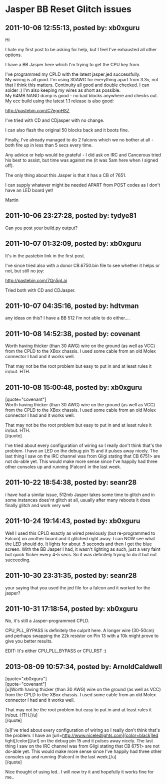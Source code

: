 # Jasper BB Reset Glitch issues

## 2011-10-06 12:55:13, posted by: xb0xguru

Hi  
   
 I hate my first post to be asking for help, but I feel I've exhausted all other options.  
   
 I have a BB Jasper here which I'm trying to get the CPU key from.  
   
 I've programmed my CPLD with the latest jasper.jed successfully.  
 My wiring is all good. I'm using 30AWG for everything apart from 3.3v, not that I think this matters. Continuity all good and double checked. I can solder :) I'm also keeping my wires as short as possible.  
 My 64MB NAND dump is good - no bad blocks anywhere and checks out.  
 My ecc build using the latest 1.1 release is also good:  
   
 http://pastebin.com/C7egpHSZ  
   
 I've tried with CD and CDjasper with no change.  
   
 I can also flash the original 50 blocks back and it boots fine.  
   
 Finally, I've already managed to do 2 falcons which we no bother at all - both fire up in less than 5 secs every time.  
   
 Any advice or help would be grateful - I did ask on IRC and Cancerous tried his best to assist, but time was against me (it was 5am here when I signed off).  
   
 The only thing about this Jasper is that it has a CB of 7651.  
   
 I can supply whatever might be needed APART from POST codes as I don't have an LED board yet!  
   
 Martin

## 2011-10-06 23:27:28, posted by: tydye81

Can you post your build.py output?

## 2011-10-07 01:32:09, posted by: xb0xguru

It's in the pastebin link in the first post.  
   
 I've since tried also with a donor CB.6750.bin file to see whether it helps or not, but still no joy:  
   
 http://pastebin.com/7Qn5pLai  
   
 Tried both with CD and CDJasper.

## 2011-10-07 04:35:16, posted by: hdtvman

any ideas on this? I have a BB 512 I'm not able to do either....

## 2011-10-08 14:52:38, posted by: covenant

Worth having thicker (than 30 AWG) wire on the ground (as well as VCC) from the CPLD to the XBox chassis. I used some cable from an old Molex connector I had and it works well.  
   
 That may not be the root problem but easy to put in and at least rules it in/out. HTH.

## 2011-10-08 15:00:48, posted by: xb0xguru

[quote="covenant"]  
 Worth having thicker (than 30 AWG) wire on the ground (as well as VCC) from the CPLD to the XBox chassis. I used some cable from an old Molex connector I had and it works well.  
   
 That may not be the root problem but easy to put in and at least rules it in/out. HTH.  
 [/quote]  
   
 I've tried about every configuration of wiring so I really don't think that's the problem. I have an LED on the debug pin 15 and it pulses away nicely. The last thing I saw on the IRC channel was from Gligi stating that CB 6751> are not do-able yet. This would make more sense since I've happily had three other consoles up and running (Falcon) in the last week.

## 2011-10-22 18:54:38, posted by: seanr28

i have had a similar issue, 512mb Jasper takes some time to glitch and in some instances does'nt glitch at all, usually after many reboots it does finally glitch and work very well

## 2011-10-24 19:14:43, posted by: xb0xguru

Well I used this CPLD exactly as wired previously (but re-programmed to Falcon) on another board and it glitched right away. I can NOW see what the LED should do. It lights for about .5 seconds and then I get the blue screen. With the BB Jasper I had, it wasn't lighting as such, just a very faint but quick flicker every 4-5 secs. So it was definitely trying to do it but not succeeding.

## 2011-10-30 23:31:35, posted by: seanr28

your saying that you used the jed file for a falcon and it worked for the jasper?

## 2011-10-31 17:18:54, posted by: xb0xguru

No, it's still a Jasper-programmed CPLD.  
   
 CPU\_PLL\_BYPASS is definitely the culprit here. A longer wire (30-50cm) and perhaps swapping the 22k resistor on Pin 13 with a 10k might prove to give you better results.  
   
 EDIT: It's either CPU\_PLL\_BYPASS or CPU\_RST :)

## 2013-08-09 10:57:34, posted by: ArnoldCaldwell

[quote="xb0xguru"]  
 [quote="covenant"]  
 [u]Worth having thicker (than 30 AWG) wire on the ground (as well as VCC) from the CPLD to the XBox chassis. I used some cable from an old Molex connector I had and it works well.  
   
 That may not be the root problem but easy to put in and at least rules it in/out. HTH.[/u]  
 [/quote]  
   
 [u]I've tried about every configuration of wiring so I really don't think that's the problem. I have an [url=http://www.niceledlights.com][color=black]led light[/color][/url] on the debug pin 15 and it pulses away nicely. The last thing I saw on the IRC channel was from Gligi stating that CB 6751> are not do-able yet. This would make more sense since I've happily had three other consoles up and running (Falcon) in the last week.[/u]  
 [/quote]  
   
 Nice thought of using led.. I will now try it and hopefully it works fine for me..